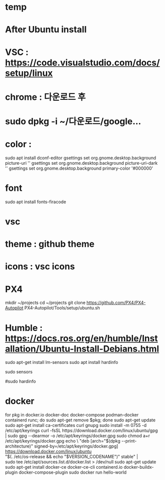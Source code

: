 # temp
# After Ubuntu install

# VSC : https://code.visualstudio.com/docs/setup/linux
# chrome : 다운로드 후 
  # sudo dpkg -i ~/다운로드/google...

# color :
sudo apt install dconf-editor
gsettings set org.gnome.desktop.background picture-uri ''
gsettings set org.gnome.desktop.background picture-uri-dark ''
gsettings set org.gnome.desktop.background primary-color '#000000'

# font
sudo apt install fonts-firacode

# vsc
  # theme : github theme
  # icons : vsc icons

# PX4
mkdir ~/projects
cd ~/projects
git clone https://github.com/PX4/PX4-Autopilot
PX4-Autopilot/Tools/setup/ubuntu.sh


# Humble : https://docs.ros.org/en/humble/Installation/Ubuntu-Install-Debians.html


sudo apt-get install lm-sensors
sudo apt install hardinfo

sudo sensors

#sudo hardinfo


# docker
for pkg in docker.io docker-doc docker-compose podman-docker containerd runc; do sudo apt-get remove $pkg; done
sudo apt-get update
sudo apt-get install ca-certificates curl gnupg
sudo install -m 0755 -d /etc/apt/keyrings
curl -fsSL https://download.docker.com/linux/ubuntu/gpg | sudo gpg --dearmor -o /etc/apt/keyrings/docker.gpg
sudo chmod a+r /etc/apt/keyrings/docker.gpg
echo \
  "deb [arch="$(dpkg --print-architecture)" signed-by=/etc/apt/keyrings/docker.gpg] https://download.docker.com/linux/ubuntu \
  "$(. /etc/os-release && echo "$VERSION_CODENAME")" stable" | \
  sudo tee /etc/apt/sources.list.d/docker.list > /dev/null
sudo apt-get update
sudo apt-get install docker-ce docker-ce-cli containerd.io docker-buildx-plugin docker-compose-plugin
sudo docker run hello-world


